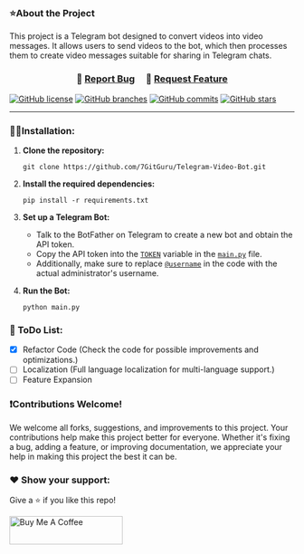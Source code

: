 ### ⭐About the Project
This project is a Telegram bot designed to convert videos into video messages. It allows users to send videos to the bot, which then processes them to create video messages suitable for sharing in Telegram chats.

<h3 align="center">
    🔹
    <a href="https://github.com/7GitGuru/Telegram-Video-Bot/issues">Report Bug</a> &nbsp; &nbsp;
    🔹
    <a href="https://github.com/7GitGuru/Telegram-Video-Bot/issues">Request Feature</a>
</h3>

[![GitHub license](https://img.shields.io/github/license/7GitGuru/Telegram-Video-Bot.svg)](https://github.com/7GitGuru/Telegram-Video-Bot/blob/main/LICENSE)
[![GitHub branches](https://badgen.net/github/branches/7GitGuru/Telegram-Video-Bot)](https://github.com/7GitGuru/Telegram-Video-Bot/)
[![GitHub commits](https://badgen.net/github/commits/7GitGuru/Telegram-Video-Bot)](https://github.com/7GitGuru/Telegram-Video-Bot/)
[![GitHub stars](https://badgen.net/github/stars/7GitGuru/Telegram-Video-Bot)](https://github.com/7GitGuru/Telegram-Video-Bot/)

<!--- [![GitHub release](https://img.shields.io/github/release/7GitGuru/Telegram-Video-Bot.svg)](https://github.com/7GitGuru/Telegram-Video-Bot/releases/) 
      [![GitHub watchers](https://badgen.net/github/watchers/7GitGuru/Telegram-Video-Bot)](https://github.com/7GitGuru/Telegram-Video-Bot//watchers/) -->

---

### 👨‍💻Installation:
1. **Clone the repository:**
   ```
   git clone https://github.com/7GitGuru/Telegram-Video-Bot.git
   ```

2. **Install the required dependencies:**
   ```
   pip install -r requirements.txt
   ```
   
3. **Set up a Telegram Bot:**
   - Talk to the BotFather on Telegram to create a new bot and obtain the API token.
   - Copy the API token into the [`TOKEN`](https://github.com/7GitGuru/Telegram-Video-Bot/blob/main/main.py#L7) variable in the [`main.py`](https://github.com/7GitGuru/Telegram-Video-Bot/blob/main/main.py) file.
   - Additionally, make sure to replace [`@username`](https://github.com/7GitGuru/Telegram-Video-Bot/blob/main/commands.py#L12) in the code with the actual administrator's username.
   
3. **Run the Bot:**
     ```
     python main.py
     ``` 

### 📃 ToDo List:
- [x] Refactor Code (Check the code for possible improvements and optimizations.)
- [ ] Localization (Full language localization for multi-language support.)
- [ ] Feature Expansion

### ❗Contributions Welcome!

We welcome all forks, suggestions, and improvements to this project. Your contributions help make this project better for everyone. Whether it's fixing a bug, adding a feature, or improving documentation, we appreciate your help in making this project the best it can be.

### ❤️ Show your support:

Give a ⭐ if you like this repo!

<a href="https://www.buymeacoffee.com/bohd4n" target="_blank"><img src="https://cdn.buymeacoffee.com/buttons/v2/default-violet.png" alt="Buy Me A Coffee" height= "50px" width= "200px" ></a>

